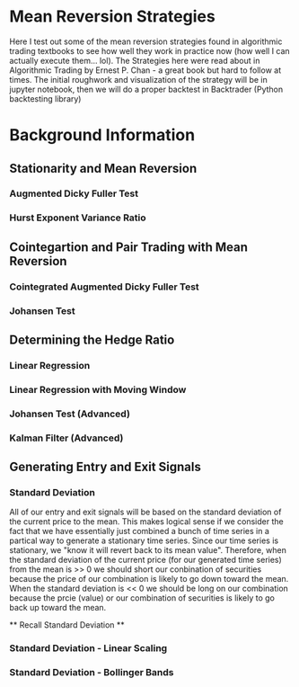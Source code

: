 # Mean Reversion Strategies
Here I test out some of the mean reversion strategies found in algorithmic trading textbooks to see how well they work in practice now (how well I can actually execute them... lol). The Strategies here were read about in Algorithmic Trading by Ernest P. Chan - a great book but hard to follow at times. The initial roughwork and visualization of the strategy will be in jupyter notebook, then we will do a proper backtest in Backtrader (Python backtesting library)

# Background Information

## Stationarity and Mean Reversion


### Augmented Dicky Fuller Test


### Hurst Exponent Variance Ratio



## Cointegartion and Pair Trading with Mean Reversion


### Cointegrated Augmented Dicky Fuller Test



### Johansen Test

## Determining the Hedge Ratio

### Linear Regression

### Linear Regression with Moving Window

### Johansen Test (Advanced)

### Kalman Filter (Advanced)



## Generating Entry and Exit Signals


### Standard Deviation
All of our entry and exit signals will be based on the standard deviation of the current price to the mean. This makes logical sense if we consider the fact that we have essentially just combined a bunch of time series in a partical way to generate a stationary time series. Since our time series is stationary, we "know it will revert back to its mean value". Therefore, when the standard deviation of the current price (for our generated time series) from the mean is >> 0 we should short our conbination of securities because the price of our combination is likely to go down toward the mean. When the standard deviation is << 0 we should be long on our combination because the prcie (value) or our combination of securities is likely to go back up toward the mean. 

** Recall Standard Deviation **


### Standard Deviation - Linear Scaling

### Standard Deviation - Bollinger Bands





